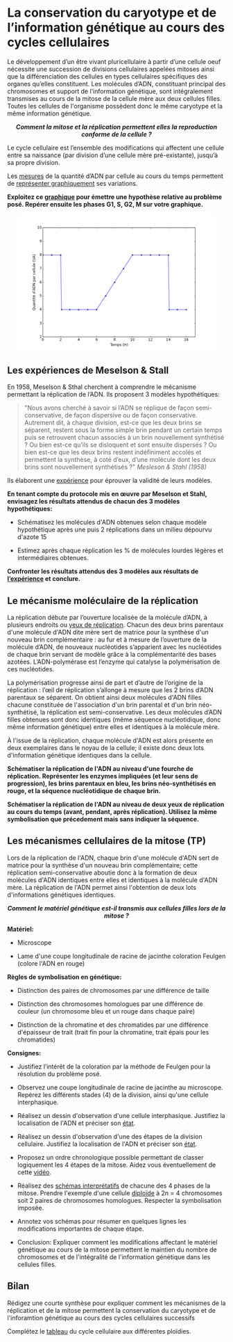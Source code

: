 # La conservation du caryotype et de l’information génétique au cours des cycles cellulaires

Le développement d’un être vivant pluricellulaire à partir d’une cellule oeuf nécessite une succession de divisions cellulaires appelées mitoses ainsi que la différenciation des cellules en types cellulaires spécifiques des organes qu’elles constituent. Les molécules d’ADN, constituant principal des chromosomes et support de l’information génétique, sont intégralement transmises au cours de la mitose de la cellule mère aux deux cellules filles. Toutes les cellules de l'organisme possèdent donc le même caryotype et la même information génétique.

***<p align="center">Comment la mitose et la réplication permettent elles la reproduction conforme de la cellule ?</p>***

Le cycle cellulaire est l’ensemble des modifications qui affectent une cellule entre sa naissance (par division d’une cellule mère pré-existante), jusqu’à sa propre division.

Les [mesures](https://ipfs.io/ipfs/QmaEerNc9isnYPmmzHuac3NPSTC6g8eyzXv1Q2LuBgqy8N) de la quantité d’ADN par cellule au cours du temps permettent de [représenter graphiquement](https://ipfs.io/ipfs/QmNMXbzUB4JZNbZwgWMpV2trNTUaCdgYKmH3ioLNWgZvgd/adncycle.py) ses variations. 

**Exploitez ce [graphique](https://ipfs.io/ipfs/QmUohw7WwJsRHWSyG2Mpbvo6ZPTjcpdZqzLWWjpoukZL7B) pour émettre une hypothèse relative au problème posé. Repérer ensuite les phases G1, S, G2, M sur votre graphique.**

<p align="center"><img src="https://github.com/YannBouyeron/SVT1S/blob/master/Transmission%2C%20variation%20et%20expression%20du%20patrimoine%20génétique/docsvt/adncycle.png" width=90%></p>

## Les expériences de Meselson & Stall

En 1958, Meselson & Sthal cherchent à comprendre le mécanisme permettant la réplication de l’ADN. Ils proposent 3 modèles hypothétiques:

> "Nous avons cherché à savoir si l’ADN se réplique de façon semi-conservative, de façon dispersive ou de façon conservative. Autrement dit, à chaque division, est-ce que les deux brins se séparent, restent sous la forme simple brin pendant un certain temps puis se retrouvent chacun associés à un brin nouvellement synthétisé ? Ou bien est-ce qu’ils se disloquent et sont ensuite dispersés ? Ou bien est-ce que les deux brins restent indéfiniment accolés et permettent la synthèse, à coté d’eux, d’une molécule dont les deux brins sont nouvellement synthétisés ?" *Mesleson & Stahl (1958)*

Ils élaborent une [expérience](http://svt.ac-dijon.fr/schemassvt/IMG/meselson_stahl.gif) pour éprouver la validité de leurs modèles.

 **En tenant compte du protocole mis en œuvre par Meselson et Stahl, envisagez les résultats attendus de chacun des 3 modèles hypothétiques:**
 
 - Schématisez les molécules d'ADN obtenues selon chaque modèle hypothétique après une puis 2 réplications dans un milieu dépourvu d'azote 15
 
 - Estimez après chaque réplication les % de molécules lourdes légères et intermédiaires obtenues.

**Confronter les résultats attendus des 3 modèles aux résultats de [l’expérience](http://svt.ac-dijon.fr/schemassvt/IMG/meselson_stahl.gif) et conclure.**

## Le mécanisme moléculaire de la réplication

La réplication débute par l’ouverture localisée de la molécule d’ADN, à plusieurs endroits ou [yeux de réplication](http://raymond.rodriguez1.free.fr/Documents/Cellule-genome/replication3.png). Chacun des deux brins parentaux d'une molécule d'ADN dite mère sert de matrice pour la synthèse d'un nouveau brin complémentaire : au fur et à mesure de l’ouverture de la molécule d’ADN, de nouveaux nucléotides s’apparient avec les nucléotides de chaque brin servant de modèle grâce à la complémentarité des bases azotées. L’ADN-polymérase est l’enzyme qui catalyse la polymérisation de ces nucléotides.

La polymérisation progresse ainsi de part et d’autre de l’origine de la réplication : l’œil de réplication s’allonge à mesure que les 2 brins d’ADN parentaux se séparent. On obtient ainsi deux molécules d'ADN filles chacune constituée de l'association d'un brin parental et d'un brin néo-synthétisé, la réplication est semi-conservative. Les deux molécules d’ADN filles obtenues sont donc identiques (même séquence nucléotidique, donc même information génétique) entre elles et identiques à la molécule mère. 

À l'issue de la réplication, chaque molécule d'ADN est alors présente en deux exemplaires dans le noyau de la cellule; il existe donc deux lots d'information génétique identiques dans la cellule.

**Schématiser la réplication de l'ADN au niveau d'une fourche de réplication. Représenter les enzymes impliquées (et leur sens de progression), les brins parentaux en bleu, les brins néo-synthétisés en rouge, et la séquence nucléotidique de chaque brin.**

**Schématiser la réplication de l'ADN au niveau de deux yeux de réplication au cours du temps (avant, pendant, après réplication). Utilisez la même symbolisation que précedement mais sans indiquer la séquence.**

## Les mécanismes cellulaires de la mitose (TP)

Lors de la réplication de l'ADN, chaque brin d'une molécule d'ADN sert de matrice pour la synthèse d'un nouveau brin complémentaire; cette réplication semi-conservative aboutie donc à la formation de deux molécules d'ADN identiques entre elles et identiques à la molécule d'ADN mère. La réplication de l'ADN permet ainsi l'obtention de deux lots d'informations génétiques identiques.

***<p align="center">Comment le matériel génétique est-il transmis aux cellules filles lors de la mitose ?</p>***

**Matériel:**

 - Microscope
 
 - Lame d'une coupe longitudinale de racine de jacinthe coloration Feulgen (colore l'ADN en rouge)

**Règles de symbolisation en génétique:**

- Distinction des paires de chromosomes par une différence de taille 

- Distinction des chromosomes homologues par une différence de couleur (un chromosome bleu et un rouge dans chaque paire) 

- Distinction de la chromatine et des chromatides par une différence d'épaisseur de trait (trait fin pour la chromatine, trait épais pour les chromatides)

**Consignes:**

- Justifiez l’intérêt de la coloration par la méthode de Feulgen pour la résolution du problème posé.

- Observez une coupe longitudinale de racine de jacinthe au microscope. Repérez les différents stades (4) de la division, ainsi qu'une cellule interphasique.

- Réalisez un dessin d'observation d'une cellule interphasique. Justifiez la localisation de l'ADN et préciser son [état](https://ipfs.io/ipfs/QmRVmEuyrRk5CNTwLyBi1mNdwGybAT8d4Tqe5VWevfHEgY).

- Réalisez un dessin d'observation d'une des étapes de la division cellulaire. Justifiez la localisation de l'ADN et préciser son [état](https://ipfs.io/ipfs/QmRVmEuyrRk5CNTwLyBi1mNdwGybAT8d4Tqe5VWevfHEgY).

- Proposez un ordre chronologique possible permettant de classer logiquement les 4 étapes de la mitose. Aidez vous éventuellement de cette [vidéo](https://youtu.be/Y_uv5tzyKvY).

- Réalisez des [schémas interprétatifs](https://ipfs.io/ipfs/Qmag1GKBhLAv6eANPau1rFHBzDn6dhsMNLXfjFeAvuDY5N) de chacune des 4 phases de la mitose. Prendre l'exemple d'une cellule [diploïde](https://ipfs.io/ipfs/QmYVftRkuvJHPdbE9pejb3NmXjakumin7BHterVgceWppj) à 2n = 4 chromosomes soit 2 paires de chromosomes homologues. Respecter la symbolisation imposée.

- Annotez vos schémas pour résumer en quelques lignes les modifications importantes de chaque étape.

- Conclusion: Expliquer comment les modifications affectant le matériel génétique au cours de la mitose permettent le maintien du nombre de chromosomes et de l'intégralité de l'information génétique dans les cellules filles.

## Bilan

Rédigez une courte synthèse pour expliquer comment les mécanismes de la réplication et de la mitose permettent la conservation du caryotype et de l'inforamtion génétique au cours des cycles cellulaires successifs

Complétez le [tableau](https://ipfs.io/ipfs/QmRLogFJxiA7QmbXBxoJqxt62VDBAHmvvM4MakX4AsRgye) du cycle cellulaire aux différentes ploïdies.
